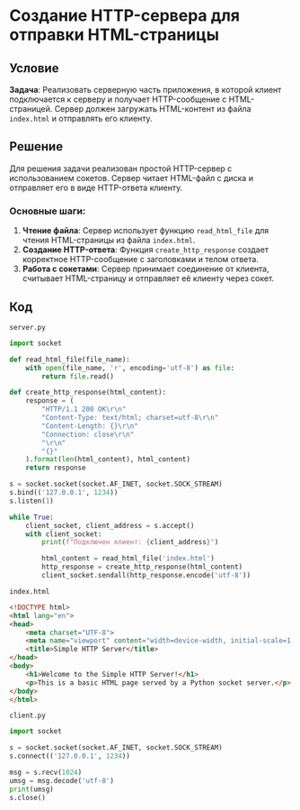 # Создание HTTP-сервера для отправки HTML-страницы

## Условие
**Задача**: Реализовать серверную часть приложения, в которой клиент подключается к серверу и получает HTTP-сообщение с HTML-страницей. Сервер должен загружать HTML-контент из файла `index.html` и отправлять его клиенту.

## Решение
Для решения задачи реализован простой HTTP-сервер с использованием сокетов. Сервер читает HTML-файл с диска и отправляет его в виде HTTP-ответа клиенту.

### Основные шаги:
1. **Чтение файла**: Сервер использует функцию `read_html_file` для чтения HTML-страницы из файла `index.html`.
2. **Создание HTTP-ответа**: Функция `create_http_response` создает корректное HTTP-сообщение с заголовками и телом ответа.
3. **Работа с сокетами**: Сервер принимает соединение от клиента, считывает HTML-страницу и отправляет её клиенту через сокет.

## Код

`server.py`
```python
import socket

def read_html_file(file_name):
    with open(file_name, 'r', encoding='utf-8') as file:
        return file.read()

def create_http_response(html_content):
    response = (
        "HTTP/1.1 200 OK\r\n"
        "Content-Type: text/html; charset=utf-8\r\n"
        "Content-Length: {}\r\n"
        "Connection: close\r\n"
        "\r\n"
        "{}"
    ).format(len(html_content), html_content)
    return response

s = socket.socket(socket.AF_INET, socket.SOCK_STREAM)
s.bind(('127.0.0.1', 1234))
s.listen(1)

while True:
    client_socket, client_address = s.accept()
    with client_socket:
        print(f"Подключен клиент: {client_address}")

        html_content = read_html_file('index.html')
        http_response = create_http_response(html_content)
        client_socket.sendall(http_response.encode('utf-8'))
```

`index.html`
```html
<!DOCTYPE html>
<html lang="en">
<head>
    <meta charset="UTF-8">
    <meta name="viewport" content="width=device-width, initial-scale=1.0">
    <title>Simple HTTP Server</title>
</head>
<body>
    <h1>Welcome to the Simple HTTP Server!</h1>
    <p>This is a basic HTML page served by a Python socket server.</p>
</body>
</html>
```

`client.py`
```python
import socket

s = socket.socket(socket.AF_INET, socket.SOCK_STREAM)
s.connect(('127.0.0.1', 1234))

msg = s.recv(1024)
umsg = msg.decode('utf-8')
print(umsg)
s.close()
```